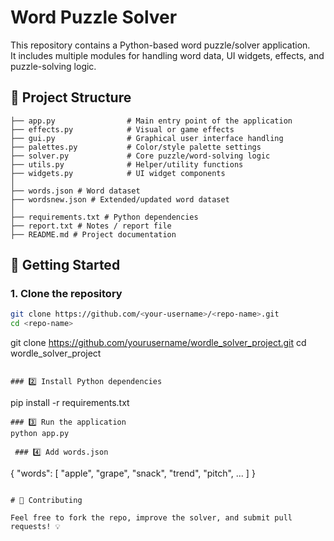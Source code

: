 # Word Puzzle Solver

This repository contains a Python-based word puzzle/solver application.  
It includes multiple modules for handling word data, UI widgets, effects, and puzzle-solving logic.

## 📂 Project Structure


```
├── app.py                # Main entry point of the application
├── effects.py            # Visual or game effects
├── gui.py                # Graphical user interface handling
├── palettes.py           # Color/style palette settings
├── solver.py             # Core puzzle/word-solving logic
├── utils.py              # Helper/utility functions
├── widgets.py            # UI widget components
│
├── words.json # Word dataset
├── wordsnew.json # Extended/updated word dataset
│
├── requirements.txt # Python dependencies
├── report.txt # Notes / report file
├── README.md # Project documentation
```


## 🚀 Getting Started

### 1. Clone the repository
```bash
git clone https://github.com/<your-username>/<repo-name>.git
cd <repo-name>

```
git clone https://github.com/yourusername/wordle_solver_project.git
cd wordle_solver_project
```

### 2️⃣ Install Python dependencies

```
pip install -r requirements.txt
```
### 3️⃣ Run the application
python app.py

 ### 4️⃣ Add words.json

 ```
 {
    "words": [
        "apple",
        "grape",
        "snack",
        "trend",
        "pitch",
        ...
    ]
}
```

# 🤝 Contributing

Feel free to fork the repo, improve the solver, and submit pull requests! 💡

